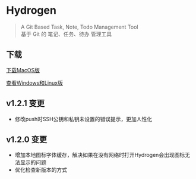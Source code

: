 # Hydrogen

> A Git Based Task, Note, Todo Management Tool<br>
基于 Git 的 笔记、任务、待办 管理工具

## 下载

[下载MacOS版](https://xmader.oss-cn-shanghai.aliyuncs.com/hydrogen-darwin.zip)

[查看Windows和Linux版](https://github.com/Xmader/hydrogen)


## v1.2.1 变更

* 修改push时SSH公钥和私钥未设置的错误提示，更加人性化

## v1.2.0 变更

* 增加本地图标字体缓存，解决如果在没有网络时打开Hydrogen会出现图标无法显示的问题
* 优化检查新版本的方式
